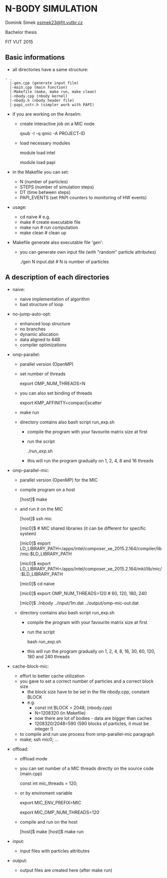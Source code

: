 # N-BODY SIMULATION

Dominik Simek <xsimek23@fit.vutbr.cz>

Bachelor thesis

FIT VUT 2015


## Basic informations

- all directories have a same structure:

~~~~
- .
  |-gen.cpp (generate input file)
  |-main.cpp (main function)
  |-Makefile (make, make run, make clean)
  |-nbody.cpp (nbody kernel)
  |-nbody.h (nbody header file)
  |-papi_cntr.h (simpler work with PAPI)
~~~~

- if you are working on the Anselm:
    - create interactive job on a MIC node

        qsub -I -q qmic -A PROJECT-ID

    - load necessary modules

        module load intel

        module load papi

- in the Makefile you can set:
    - N (number of particles)
    - STEPS (number of simulation steps)
    - DT (time between steps)
    - PAPI_EVENTS (set PAPI counters to monitoring of HW events)

- usage:
    - cd naive # e.g.
    - make # create executable file
    - make run # run computation
    - make clean # clean up

- Makefile generate also executable file 'gen':
    - you can generate own input file (with "random" particle attributes)

        ./gen N input.dat # N is number of particles


## A description of each directories

- naive:
    - naive implementation of algorithm
    - bad structure of loop

- no-jump-auto-opt:
    - enhanced loop structure
    - no branches
    - dynamic allocation
    - data aligned to 64B
    - compiler optimizations

- omp-parallel:
    - parallel version (OpenMP)
    - set number of threads

        export OMP_NUM_THREADS=N

    - you can also set binding of threads

        export KMP_AFFINITY=compact|scatter

    - make run
    - directory contains also bash script run_exp.sh
        - compile the program with your favourite matrix size at first
        - run the script

            ./run_exp.sh

        - this will run the program gradually on 1, 2, 4, 8 and 16 threads

- omp-parallel-mic:
    - parallel version (OpenMP) for the MIC
    - compile program on a host

        [host]$ make

    - and run it on the MIC

        [host]$ ssh mic
   
        [mic0]$ # MIC shared libraries (it can be different for specific system)
   
        [mic0]$ export LD_LIBRARY_PATH=/apps/intel/composer_xe_2015.2.164/compiler/lib/mic:$LD_LIBRARY_PATH
   
        [mic0]$ export LD_LIBRARY_PATH=/apps/intel/composer_xe_2015.2.164/mkl/lib/mic/:$LD_LIBRARY_PATH
   
        [mic0]$ cd naive
   
        [mic0]$ export OMP_NUM_THREADS=120 # 60, 120, 180, 240 
   
        [mic0]$ ./nbody ../input/1m.dat ../output/omp-mic-out.dat

    - directory contains also bash script run_exp.sh
        - compile the program with your favourite matrix size at first
        - run the script

            bash run_exp.sh

        - this will run the program gradually on 1, 2, 4, 8, 16, 30, 60, 120, 180 and 240 threads

- cache-block-mic:
    - effort to better cache utilization
    - you gave to set a correct number of particles and a correct block size
        - the block size have to be set in the file nbody.cpp, constant BLOCK
        - e.g.
            - const int BLOCK = 2048; (nbody.cpp)
            - N=1208320 (in Makefile)
            - now there are lot of bodies - data are bigger than caches
            - 1208320/2048=590 (590 blocks of particles, it must be integer !)
    - to compile and run use process from omp-parallel-mic paragraph
    - make; ssh mic0; ...

- offload:
    - offload mode
    - you can set number of a MIC threads directly on the source code (main.cpp)

        const int mic_threads = 120;

    - or by enviroment variable

        export MIC_ENV_PREFIX=MIC
   
        export MIC_OMP_NUM_THREADS=120

    - compile and run on the host

        [host]$ make
        [host]$ make run

- input:
    - input files with particles attributes

- output:
    - output files are created here (after make run)

